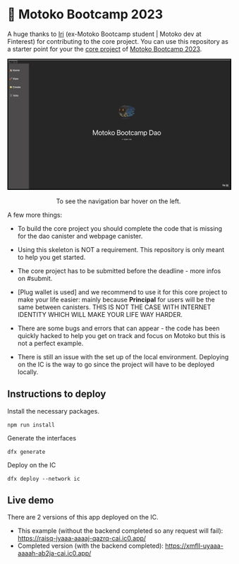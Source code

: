 # 👻 Motoko Bootcamp 2023 

A huge thanks to [Iri](https://twitter.com/iriasviel) (ex-Motoko Bootcamp student | Motoko dev at Finterest) for contributing to the core project. 
You can use this repository as a starter point for your the [core project](https://github.com/motoko-bootcamp/motokobootcamp-2023) of [Motoko Bootcamp 2023](https://github.com/motoko-bootcamp/motokobootcamp-2023).

<p align="center"> <img src="./home.png" width="600px" style="border: 2px solid black;"> </p>
<p align="center">To see the navigation bar hover on the left.</p>

A few more things:
- To build the core project you should complete the code that is missing for the dao canister and webpage canister.
- Using this skeleton is NOT a requirement. This repository is only meant to help you get started. 
- The core project has to be submitted before the deadline - more infos on #submit.
- [Plug wallet is used] and we recommend to use it for this core project to make your life easier: mainly because **Principal** for users will be the same between canisters. THIS IS NOT THE CASE WITH INTERNET IDENTITY WHICH WILL MAKE YOUR LIFE WAY HARDER.

- There are some bugs and errors that can appear - the code has been quickly hacked to help you get on track and focus on Motoko but this is not a perfect example.
- There is still an issue with the set up of the local environment. Deploying on the IC is the way to go since the project will have to be deployed locally.

## Instructions to deploy 
Install the necessary packages.
```
npm run install
```
Generate the interfaces
```
dfx generate
```
Deploy on the IC 
```
dfx deploy --network ic
```

## Live demo

There are 2 versions of this app deployed on the IC. 

- This example (without the backend completed so any request will fail): https://raisq-jyaaa-aaaaj-qazrq-cai.ic0.app/
- Completed version (with the backend completed): https://xmfll-uyaaa-aaaah-ab2ja-cai.ic0.app/ 

